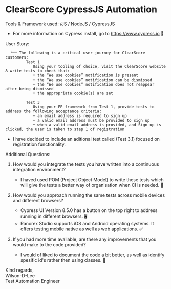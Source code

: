 # ClearScore CypressJS Automation 
Tools & Framework used: /JS / NodeJS / CypressJS 
 
 - For more information on Cypress install, go to https://www.cypress.io 🚀
 
 User Story: 
 
      └── The following is a critical user journey for ClearScore customers:
             Test 1
                Using your tooling of choice, visit the ClearScore website & write tests to check that:
                • the “We use cookies” notification is present
                • the “We use cookies” notification can be dismissed
                • the “We use cookies” notification does not reappear after being dismissed
                • the appropriate cookie(s) are set
                
             Test 3
                Using your FE framework from Test 1, provide tests to address the following acceptance criteria:
                • an email address is required to sign up
                • a valid email address must be provided to sign up
                • when a valid email address is provided, and Sign up is clicked, the user is taken to step 1 of registration
             

- I have decided to include an aditional test called (Test 3.1) focused on registration functionality. 

Additional Questions:
1. How would you integrate the tests you have written into a continuous integration environment? 
   - I haved used POM (Project Object Model) to write these tests which will give the tests a better way of organisation when CI is needed. 🧹

3. How would you approach running the same tests across mobile devices and different browsers? 
   - Cypress UI Version 8.5.0 has a button on the top right to address running in different browsers. 🖥
   - Ranorex Studio supports iOS and Android operating systems. It offers testing mobile native as well as web applications. ✅

4. If you had more time available, are there any improvements that you would make to the code provided?
   - I would of liked to document the code a bit better, as well as identify spesific id's rather then using classes. 🙂

Kind regards, 
<br>
Wilson-D-Lee
<br>
Test Automation Engineer
